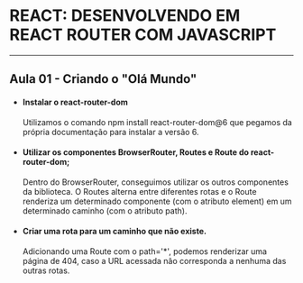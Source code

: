 # REACT: DESENVOLVENDO EM REACT ROUTER COM JAVASCRIPT

---

## Aula 01 - Criando o "Olá Mundo"
<ul>
  <li>
    <h4>Instalar o react-router-dom</h4>
    <p>Utilizamos o comando npm install react-router-dom@6 que pegamos da própria documentação para instalar a versão 6.</p>
  </li>
  <li>
    <h4>Utilizar os componentes BrowserRouter, Routes e Route do react-router-dom;</h4>
    <p>Dentro do BrowserRouter, conseguimos utilizar os outros componentes da biblioteca. O Routes alterna entre diferentes rotas e o Route renderiza um determinado componente (com o atributo element) em um determinado caminho (com o atributo path).</p>
  </li>
  <li>
    <h4>Criar uma rota para um caminho que não existe.</h4>
    <p>Adicionando uma Route com o path='*', podemos renderizar uma página de 404, caso a URL acessada não corresponda a nenhuma das outras rotas.</p>
  </li>
</ul>

